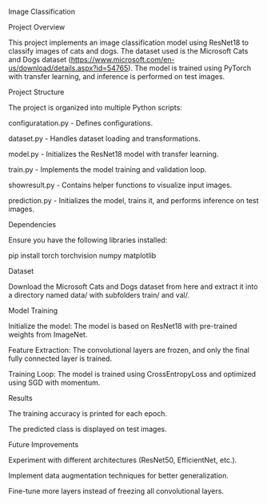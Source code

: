 Image Classification

Project Overview

This project implements an image classification model using ResNet18 to classify images of cats and dogs. The dataset used is the Microsoft Cats and Dogs dataset (https://www.microsoft.com/en-us/download/details.aspx?id=54765). The model is trained using PyTorch with transfer learning, and inference is performed on test images.

Project Structure

The project is organized into multiple Python scripts:

configuratation.py - Defines configurations.

dataset.py - Handles dataset loading and transformations.

model.py - Initializes the ResNet18 model with transfer learning.

train.py - Implements the model training and validation loop.

showresult.py - Contains helper functions to visualize input images.

prediction.py - Initializes the model, trains it, and performs inference on test images.

Dependencies

Ensure you have the following libraries installed:

pip install torch torchvision numpy matplotlib

Dataset

Download the Microsoft Cats and Dogs dataset from here and extract it into a directory named data/ with subfolders train/ and val/.

Model Training

Initialize the model: The model is based on ResNet18 with pre-trained weights from ImageNet.

Feature Extraction: The convolutional layers are frozen, and only the final fully connected layer is trained.

Training Loop: The model is trained using CrossEntropyLoss and optimized using SGD with momentum.


Results

The training accuracy is printed for each epoch.

The predicted class is displayed on test images.

Future Improvements

Experiment with different architectures (ResNet50, EfficientNet, etc.).

Implement data augmentation techniques for better generalization.

Fine-tune more layers instead of freezing all convolutional layers.
